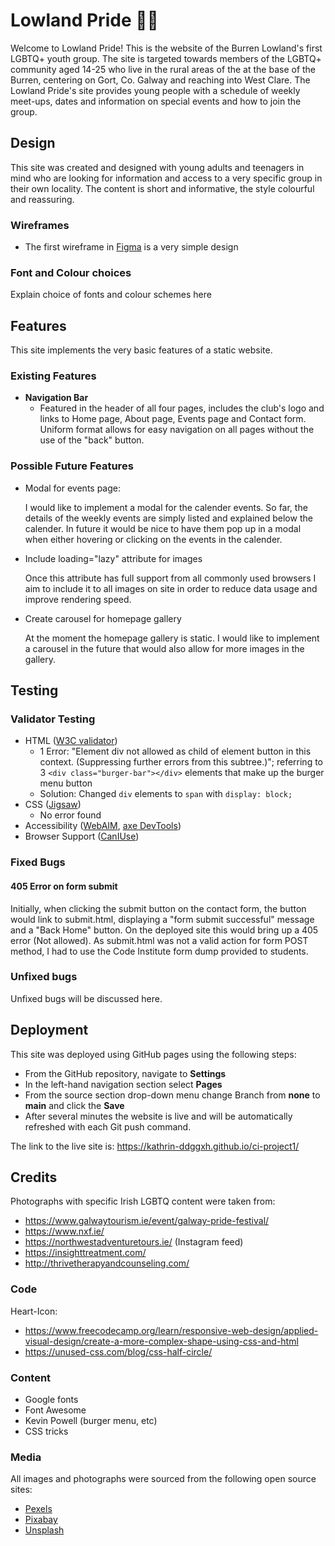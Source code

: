 # Lowland Pride 🏳‍🌈
Welcome to Lowland Pride! This is the website of the Burren Lowland's first LGBTQ+ youth group. 
The site is targeted towards members of the LGBTQ+ community aged 14-25 who live in the rural areas of the at the base of the Burren, centering on Gort, Co. Galway and reaching into West Clare.
The Lowland Pride's site provides young people with a schedule of weekly meet-ups, dates and information on special events and how to join the group.

## Design
This site was created and designed with young adults and teenagers in mind who are looking for information and access to a very specific group in their own locality. The content is short and informative, the style colourful and reassuring.

### Wireframes
- The first wireframe in [Figma](https://www.figma.com/file/wT3sdUsGl5XI6l3T6eq9bs/CI-Project-1?node-id=35%3A111) is a very simple design

### Font and Colour choices
Explain choice of fonts and colour schemes here

## Features
This site implements the very basic features of a static website.

### Existing Features
- **Navigation Bar**
    - Featured in the header of all four pages, includes the club's logo and links to Home page, About page, Events page and Contact form. Uniform format allows for easy navigation on all pages without the use of the "back" button.

### Possible Future Features
- Modal for events page:  

    I would like to implement a modal for the calender events. So far, the details of the weekly events are simply listed and explained below the calender. In future it would be nice to have them pop up in a modal when either hovering or clicking on the events in the calender.

- Include loading="lazy" attribute for images

    Once this attribute has full support from all commonly used browsers I aim to include it to all images on site in order to reduce data usage and improve rendering speed.

- Create carousel for homepage gallery

    At the moment the homepage gallery is static. I would like to implement a carousel in the future that would also allow for more images in the gallery.

## Testing
### Validator Testing
- HTML ([W3C validator](https://validator.w3.org/nu/?doc=https%3A%2F%2Fcode-institute-org.github.io%2Flove-running-2.0%2Findex.html))
    - 1 Error: "Element div not allowed as child of element button in this context. (Suppressing further errors from this subtree.)"; 
    referring to 3 ```<div class="burger-bar"></div>``` elements that make up the burger menu button
    - Solution: Changed ```div``` elements to ```span``` with ```display: block;```   
- CSS ([Jigsaw](https://jigsaw.w3.org/css-validator/))
    - No error found
- Accessibility ([WebAIM](https://webaim.org/resources/contrastchecker/), [axe DevTools](https://chrome.google.com/webstore/detail/axe-devtools-web-accessib/lhdoppojpmngadmnindnejefpokejbdd))
- Browser Support ([CanIUse](https://caniuse.com/))

### Fixed Bugs
#### 405 Error on form submit
Initially, when clicking the submit button on the contact form, the button would link to submit.html, displaying a "form submit successful" message and a "Back Home" button. On the deployed site this would bring up a 405 error (Not allowed).
As submit.html was not a valid action for form POST method, I had to use the Code Institute form dump provided to students.



### Unfixed bugs
Unfixed bugs will be discussed here.

## Deployment

This site was deployed using GitHub pages using the following steps:
- From the GitHub repository, navigate to **Settings**
- In the left-hand navigation section select **Pages**
- From the source section drop-down menu change Branch from **none** to **main** and click the **Save**
- After several minutes the website is live and will be automatically refreshed with each Git push command.

The link to the live site is: https://kathrin-ddggxh.github.io/ci-project1/ 

## Credits

Photographs with specific Irish LGBTQ content were taken from:
- https://www.galwaytourism.ie/event/galway-pride-festival/
- https://www.nxf.ie/
- https://northwestadventuretours.ie/ (Instagram feed)
- https://insighttreatment.com/
- http://thrivetherapyandcounseling.com/

### Code

Heart-Icon: 
- https://www.freecodecamp.org/learn/responsive-web-design/applied-visual-design/create-a-more-complex-shape-using-css-and-html
- https://unused-css.com/blog/css-half-circle/


### Content
- Google fonts
- Font Awesome
- Kevin Powell (burger menu, etc)
- CSS tricks

### Media
All images and photographs were sourced from the following open source sites:
- [Pexels](https://www.pexels.com/)
- [Pixabay](https://pixabay.com/)
- [Unsplash](https://unsplash.com/)

    
